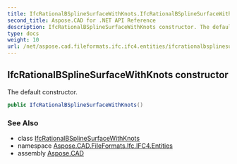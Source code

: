 ```yaml
---
title: IfcRationalBSplineSurfaceWithKnots.IfcRationalBSplineSurfaceWithKnots
second_title: Aspose.CAD for .NET API Reference
description: IfcRationalBSplineSurfaceWithKnots constructor. The default constructor
type: docs
weight: 10
url: /net/aspose.cad.fileformats.ifc.ifc4.entities/ifcrationalbsplinesurfacewithknots/ifcrationalbsplinesurfacewithknots/
---
```

## IfcRationalBSplineSurfaceWithKnots constructor

The default constructor.

```csharp
public IfcRationalBSplineSurfaceWithKnots()
```

### See Also

* class [IfcRationalBSplineSurfaceWithKnots](../)
* namespace [Aspose.CAD.FileFormats.Ifc.IFC4.Entities](../../ifcrationalbsplinesurfacewithknots/)
* assembly [Aspose.CAD](../../../)


